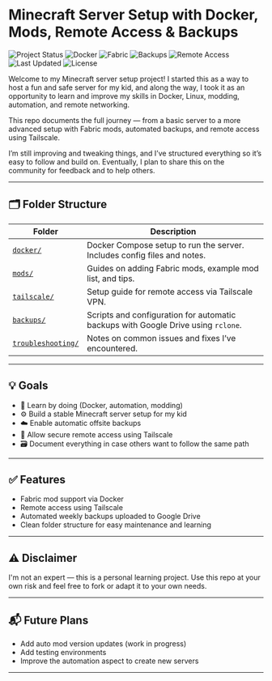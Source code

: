 # Minecraft Server Setup with Docker, Mods, Remote Access & Backups

![Project Status](https://img.shields.io/badge/status-learning-informational)
![Docker](https://img.shields.io/badge/docker-ready-blue?logo=docker)
![Fabric](https://img.shields.io/badge/mod-loader-fabric-blueviolet)
![Backups](https://img.shields.io/badge/backup-automated-success)
![Remote Access](https://img.shields.io/badge/remote%20access-tailscale-blue?logo=tailscale)
![Last Updated](https://img.shields.io/github/last-commit/ulen7/Minecraft_Ulen)
![License](https://img.shields.io/badge/license-MIT-green)

Welcome to my Minecraft server setup project! I started this as a way to host a fun and safe server for my kid, and along the way, I took it as an opportunity to learn and improve my skills in Docker, Linux, modding, automation, and remote networking.

This repo documents the full journey — from a basic server to a more advanced setup with Fabric mods, automated backups, and remote access using Tailscale.

I’m still improving and tweaking things, and I’ve structured everything so it’s easy to follow and build on. Eventually, I plan to share this on the community for feedback and to help others.

---

## 🗂 Folder Structure

| Folder | Description |
|--------|-------------|
| [`docker/`](./docker) | Docker Compose setup to run the server. Includes config files and notes. |
| [`mods/`](./mods) | Guides on adding Fabric mods, example mod list, and tips. |
| [`tailscale/`](./tailscale) | Setup guide for remote access via Tailscale VPN. |
| [`backups/`](./backups) | Scripts and configuration for automatic backups with Google Drive using `rclone`. |
| [`troubleshooting/`](./troubleshooting) | Notes on common issues and fixes I’ve encountered. |

---

## 💡 Goals

- 🧠 Learn by doing (Docker, automation, modding)
- ⚙️ Build a stable Minecraft server setup for my kid
- ☁️ Enable automatic offsite backups
- 🔐 Allow secure remote access using Tailscale
- 🗃️ Document everything in case others want to follow the same path

---

## ✅ Features

- Fabric mod support via Docker
- Remote access using Tailscale
- Automated weekly backups uploaded to Google Drive
- Clean folder structure for easy maintenance and learning

---

## ⚠️ Disclaimer

I'm not an expert — this is a personal learning project. Use this repo at your own risk and feel free to fork or adapt it to your own needs.

---

## 📬 Future Plans

- Add auto mod version updates (work in progress)
- Add testing environments
- Improve the automation aspect to create new servers

---
